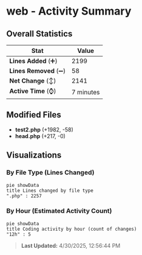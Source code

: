 # web - Activity Summary 

## Overall Statistics

| Stat                   | Value                                                             |
| ---------------------- | ----------------------------------------------------------------- |
| **Lines Added** (➕)   | 2199                                          |
| **Lines Removed** (➖) | 58                                        |
| **Net Change** (↕)    | 2141                |
| **Active Time** (⌚)   | 7 minutes |


## Modified Files
- **test2.php** (+1982, -58)
- **head.php** (+217, -0)

## Visualizations

### By File Type (Lines Changed)

```mermaid
pie showData
title Lines changed by file type
".php" : 2257
```

### By Hour (Estimated Activity Count)

```mermaid
pie showData
title Coding activity by hour (count of changes)
"12h" : 5
```


> **Last Updated:** 4/30/2025, 12:56:44 PM